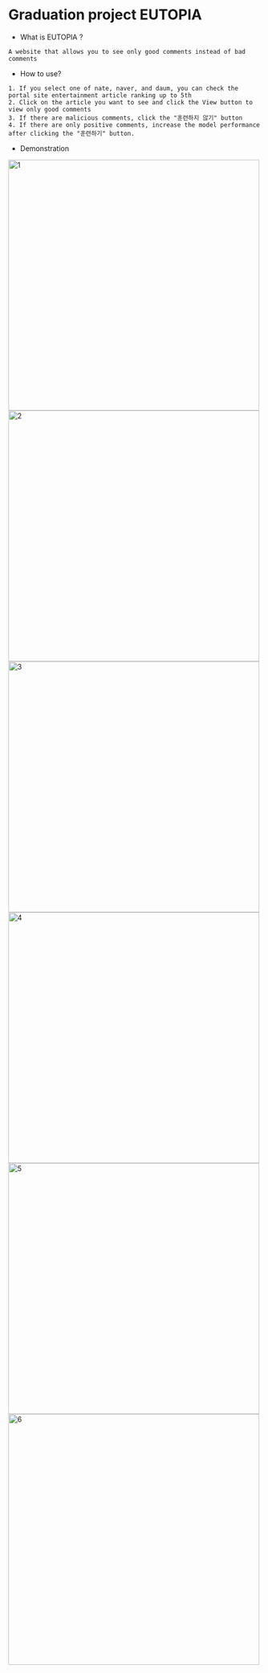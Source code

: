 # Graduation project EUTOPIA

+ What is EUTOPIA ?

```
A website that allows you to see only good comments instead of bad comments
```

+ How to use?

```
1. If you select one of nate, naver, and daum, you can check the portal site entertainment article ranking up to 5th
2. Click on the article you want to see and click the View button to view only good comments
3. If there are malicious comments, click the "훈련하지 않기" button
4. If there are only positive comments, increase the model performance after clicking the "훈련하기" button.
```

+ Demonstration

<img width="500" alt="1" src="https://user-images.githubusercontent.com/58035397/79320723-39f43c80-7f45-11ea-8400-2fb9af41cbd0.PNG"></center>
<img width="500" alt="2" src="https://user-images.githubusercontent.com/58035397/79321096-cf8fcc00-7f45-11ea-98fa-662d864bccf6.PNG"></center>
<img width="500" alt="3" src="https://user-images.githubusercontent.com/58035397/79321104-d1f22600-7f45-11ea-9dfb-2448ec6ddee4.PNG"></center>
<img width="500" alt="4" src="https://user-images.githubusercontent.com/58035397/79321110-d3bbe980-7f45-11ea-913e-1edfbdca098c.PNG"></center>
<img width="500" alt="5" src="https://user-images.githubusercontent.com/58035397/79321116-d61e4380-7f45-11ea-95ea-a765e8d7694e.PNG"></center>
<img width="500" alt="6" src="https://user-images.githubusercontent.com/58035397/79321122-d74f7080-7f45-11ea-832a-5099b66772db.PNG"></center>

